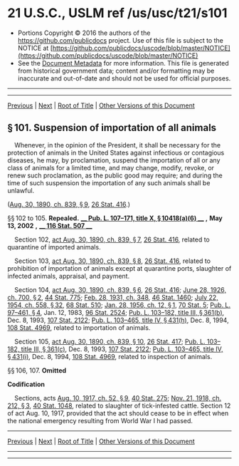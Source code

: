 ---
---

# 21 U.S.C., USLM ref /us/usc/t21/s101

* Portions Copyright © 2016 the authors of the https://github.com/publicdocs project.
  Use of this file is subject to the NOTICE at [https://github.com/publicdocs/uscode/blob/master/NOTICE](https://github.com/publicdocs/uscode/blob/master/NOTICE)
* See the [Document Metadata](././../../../../..//README.md) for more information.
  This file is generated from historical government data; content and/or formatting may be inaccurate and out-of-date and should not be used for official purposes.

----------
----------

[Previous](./../../../../..//us/usc/t21/ch4/schII/m__us_usc_t21_ch4_schII.md) | [Next](./../../../../..//us/usc/t21/ch4/schIII/m__us_usc_t21_ch4_schIII.md) | [Root of Title](./../../../../../) | [Other Versions of this Document](https://publicdocs.github.io/go/links?ns=uslm&ref=%2Fus%2Fusc%2Ft21%2Fs101)

## § 101. Suspension of importation of all animals

    Whenever, in the opinion of the President, it shall be necessary for the protection of animals in the United States against infectious or contagious diseases, he may, by proclamation, suspend the importation of all or any class of animals for a limited time, and may change, modify, revoke, or renew such proclamation, as the public good may require; and during the time of such suspension the importation of any such animals shall be unlawful.

([Aug. 30, 1890, ch. 839, § 9][/us/act/1890-08-30/ch839/s9], [26 Stat. 416][/us/stat/26/416].)

§§ 102 to 105. __Repealed.__  __[__  __Pub. L. 107–171, title X, § 10418(a)(6)__  __][/us/pl/107/171/s10418/a/6]__  __,__  __May 13, 2002__  __,__  __[__  __116 Stat. 507__  __][/us/stat/116/507]__ 

    Section 102, [act Aug. 30, 1890, ch. 839, § 7][/us/act/1890-08-30/ch839/s7], [26 Stat. 416][/us/stat/26/416], related to quarantine of imported animals.

    Section 103, [act Aug. 30, 1890, ch. 839, § 8][/us/act/1890-08-30/ch839/s8], [26 Stat. 416][/us/stat/26/416], related to prohibition of importation of animals except at quarantine ports, slaughter of infected animals, appraisal, and payment.

    Section 104, [act Aug. 30, 1890, ch. 839, § 6][/us/act/1890-08-30/ch839/s6], [26 Stat. 416][/us/stat/26/416]; [June 28, 1926, ch. 700, § 2][/us/act/1926-06-28/ch700/s2], [44 Stat. 775][/us/stat/44/775]; [Feb. 28, 1931, ch. 348][/us/act/1931-02-28/ch348], [46 Stat. 1460][/us/stat/46/1460]; [July 22, 1954, ch. 558, § 32][/us/act/1954-07-22/ch558/s32], [68 Stat. 510][/us/stat/68/510]; [Jan. 28, 1956, ch. 12, § 1][/us/act/1956-01-28/ch12/s1], [70 Stat. 5][/us/stat/70/5]; [Pub. L. 97–461, § 4][/us/pl/97/461/s4], Jan. 12, 1983, [96 Stat. 2524][/us/stat/96/2524]; [Pub. L. 103–182, title III, § 361(b)][/us/pl/103/182/s361/b], Dec. 8, 1993, [107 Stat. 2122][/us/stat/107/2122]; [Pub. L. 103–465, title IV, § 431(h)][/us/pl/103/465/s431/h], Dec. 8, 1994, [108 Stat. 4969][/us/stat/108/4969], related to importation of animals.

    Section 105, [act Aug. 30, 1890, ch. 839, § 10][/us/act/1890-08-30/ch839/s10], [26 Stat. 417][/us/stat/26/417]; [Pub. L. 103–182, title III, § 361(c)][/us/pl/103/182/s361/c], Dec. 8, 1993, [107 Stat. 2122][/us/stat/107/2122]; [Pub. L. 103–465, title IV, § 431(i)][/us/pl/103/465/s431/i], Dec. 8, 1994, [108 Stat. 4969][/us/stat/108/4969], related to inspection of animals.

§§ 106, 107. __Omitted__ 

 __Codification__ 

    Sections, acts [Aug. 10, 1917, ch. 52, § 9][/us/act/1917-08-10/ch52/s9], [40 Stat. 275][/us/stat/40/275]; [Nov. 21, 1918, ch. 212, § 3][/us/act/1918-11-21/ch212/s3], [40 Stat. 1048][/us/stat/40/1048], related to slaughter of tick-infested cattle. Section 12 of act Aug. 10, 1917, provided that the act should cease to be in effect when the national emergency resulting from World War I had passed.

----------

[Previous](./../../../../..//us/usc/t21/ch4/schII/m__us_usc_t21_ch4_schII.md) | [Next](./../../../../..//us/usc/t21/ch4/schIII/m__us_usc_t21_ch4_schIII.md) | [Root of Title](./../../../../../) | [Other Versions of this Document](https://publicdocs.github.io/go/links?ns=uslm&ref=%2Fus%2Fusc%2Ft21%2Fs101)

----------
----------

[/us/act/1890-08-30/ch839/s9]: https://publicdocs.github.io/go/links?ns=uslm&ref=%2Fus%2Fact%2F1890-08-30%2Fch839%2Fs9
[/us/stat/26/416]: https://publicdocs.github.io/go/links?ns=uslm&ref=%2Fus%2Fstat%2F26%2F416
[/us/pl/107/171/s10418/a/6]: https://publicdocs.github.io/go/links?ns=uslm&ref=%2Fus%2Fpl%2F107%2F171%2Fs10418%2Fa%2F6
[/us/stat/116/507]: https://publicdocs.github.io/go/links?ns=uslm&ref=%2Fus%2Fstat%2F116%2F507
[/us/act/1890-08-30/ch839/s7]: https://publicdocs.github.io/go/links?ns=uslm&ref=%2Fus%2Fact%2F1890-08-30%2Fch839%2Fs7
[/us/stat/26/416]: https://publicdocs.github.io/go/links?ns=uslm&ref=%2Fus%2Fstat%2F26%2F416
[/us/act/1890-08-30/ch839/s8]: https://publicdocs.github.io/go/links?ns=uslm&ref=%2Fus%2Fact%2F1890-08-30%2Fch839%2Fs8
[/us/stat/26/416]: https://publicdocs.github.io/go/links?ns=uslm&ref=%2Fus%2Fstat%2F26%2F416
[/us/act/1890-08-30/ch839/s6]: https://publicdocs.github.io/go/links?ns=uslm&ref=%2Fus%2Fact%2F1890-08-30%2Fch839%2Fs6
[/us/stat/26/416]: https://publicdocs.github.io/go/links?ns=uslm&ref=%2Fus%2Fstat%2F26%2F416
[/us/act/1926-06-28/ch700/s2]: https://publicdocs.github.io/go/links?ns=uslm&ref=%2Fus%2Fact%2F1926-06-28%2Fch700%2Fs2
[/us/stat/44/775]: https://publicdocs.github.io/go/links?ns=uslm&ref=%2Fus%2Fstat%2F44%2F775
[/us/act/1931-02-28/ch348]: https://publicdocs.github.io/go/links?ns=uslm&ref=%2Fus%2Fact%2F1931-02-28%2Fch348
[/us/stat/46/1460]: https://publicdocs.github.io/go/links?ns=uslm&ref=%2Fus%2Fstat%2F46%2F1460
[/us/act/1954-07-22/ch558/s32]: https://publicdocs.github.io/go/links?ns=uslm&ref=%2Fus%2Fact%2F1954-07-22%2Fch558%2Fs32
[/us/stat/68/510]: https://publicdocs.github.io/go/links?ns=uslm&ref=%2Fus%2Fstat%2F68%2F510
[/us/act/1956-01-28/ch12/s1]: https://publicdocs.github.io/go/links?ns=uslm&ref=%2Fus%2Fact%2F1956-01-28%2Fch12%2Fs1
[/us/stat/70/5]: https://publicdocs.github.io/go/links?ns=uslm&ref=%2Fus%2Fstat%2F70%2F5
[/us/pl/97/461/s4]: https://publicdocs.github.io/go/links?ns=uslm&ref=%2Fus%2Fpl%2F97%2F461%2Fs4
[/us/stat/96/2524]: https://publicdocs.github.io/go/links?ns=uslm&ref=%2Fus%2Fstat%2F96%2F2524
[/us/pl/103/182/s361/b]: https://publicdocs.github.io/go/links?ns=uslm&ref=%2Fus%2Fpl%2F103%2F182%2Fs361%2Fb
[/us/stat/107/2122]: https://publicdocs.github.io/go/links?ns=uslm&ref=%2Fus%2Fstat%2F107%2F2122
[/us/pl/103/465/s431/h]: https://publicdocs.github.io/go/links?ns=uslm&ref=%2Fus%2Fpl%2F103%2F465%2Fs431%2Fh
[/us/stat/108/4969]: https://publicdocs.github.io/go/links?ns=uslm&ref=%2Fus%2Fstat%2F108%2F4969
[/us/act/1890-08-30/ch839/s10]: https://publicdocs.github.io/go/links?ns=uslm&ref=%2Fus%2Fact%2F1890-08-30%2Fch839%2Fs10
[/us/stat/26/417]: https://publicdocs.github.io/go/links?ns=uslm&ref=%2Fus%2Fstat%2F26%2F417
[/us/pl/103/182/s361/c]: https://publicdocs.github.io/go/links?ns=uslm&ref=%2Fus%2Fpl%2F103%2F182%2Fs361%2Fc
[/us/stat/107/2122]: https://publicdocs.github.io/go/links?ns=uslm&ref=%2Fus%2Fstat%2F107%2F2122
[/us/pl/103/465/s431/i]: https://publicdocs.github.io/go/links?ns=uslm&ref=%2Fus%2Fpl%2F103%2F465%2Fs431%2Fi
[/us/stat/108/4969]: https://publicdocs.github.io/go/links?ns=uslm&ref=%2Fus%2Fstat%2F108%2F4969
[/us/act/1917-08-10/ch52/s9]: https://publicdocs.github.io/go/links?ns=uslm&ref=%2Fus%2Fact%2F1917-08-10%2Fch52%2Fs9
[/us/stat/40/275]: https://publicdocs.github.io/go/links?ns=uslm&ref=%2Fus%2Fstat%2F40%2F275
[/us/act/1918-11-21/ch212/s3]: https://publicdocs.github.io/go/links?ns=uslm&ref=%2Fus%2Fact%2F1918-11-21%2Fch212%2Fs3
[/us/stat/40/1048]: https://publicdocs.github.io/go/links?ns=uslm&ref=%2Fus%2Fstat%2F40%2F1048


